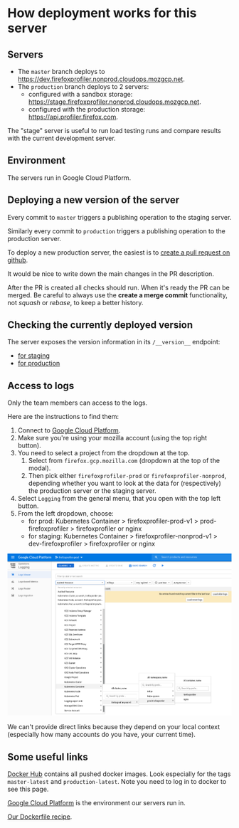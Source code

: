 # How deployment works for this server

## Servers

* The `master` branch deploys to https://dev.firefoxprofiler.nonprod.cloudops.mozgcp.net.
* The `production` branch deploys to 2 servers:
  * configured with a sandbox storage: https://stage.firefoxprofiler.nonprod.cloudops.mozgcp.net.
  * configured with the production storage: https://api.profiler.firefox.com.

The "stage" server is useful to run load testing runs and compare results with
the current development server.

## Environment

The servers run in Google Cloud Platform.

## Deploying a new version of the server

Every commit to `master` triggers a publishing operation to the staging server.

Similarly every commit to `production` triggers a publishing operation to the
production server.

To deploy a new production server, the easiest is to [create a pull request on
github](https://github.com/firefox-devtools/profiler-server/compare/production...master?expand=1).

It would be nice to write down the main changes in the PR description.

After the PR is created all checks should run. When it's ready the PR can be
merged. Be careful to always use the **create a merge commit** functionality,
not *squash* or *rebase*, to keep a better history.

## Checking the currently deployed version

The server exposes the version information in its `/__version__` endpoint:
* [for staging](https://dev.firefoxprofiler.nonprod.cloudops.mozgcp.net/__version__)
* [for production](https://api.profiler.firefox.com/__version__)

## Access to logs

Only the team members can access to the logs.

Here are the instructions to find them:
1. Connect to [Google Cloud Platform](https://console.cloud.google.com/).
2. Make sure you're using your mozilla account (using the top right button).
3. You need to select a project from the dropdown at the top.
   1. Select from `firefox.gcp.mozilla.com` (dropdown at the top of the modal).
   2. Then pick either `firefoxprofiler-prod` or `firefoxprofiler-nonprod`,
      depending whether you want to look at the data for (respectively) the
      production server or the staging server.
4. Select `Logging` from the general menu, that you open with the top left
   button.
5. From the left dropdown, choose:
   * for prod: Kubernetes Container > firefoxprofiler-prod-v1 > prod-firefoxprofiler > firefoxprofiler or nginx
   * for staging: Kubernetes Container > firefoxprofiler-nonprod-v1 > dev-firefoxprofiler > firefoxprofiler or nginx

![Screenshot of how to find the logs in GCP](./images/finding-logs-in-gcp.png)

We can't provide direct links because they depend on your local context
(especially how many accounts do you have, your current time).

## Some useful links

[Docker Hub](https://hub.docker.com/repository/docker/mozilla/profiler-server/)
contains all pushed docker images. Look especially for the tags `master-latest`
and `production-latest`. Note you need to log in to docker to see this page.

[Google Cloud Platform](https://console.cloud.google.com/) is the environment
our servers run in.

[Our Dockerfile recipe](https://github.com/firefox-devtools/profiler-server/blob/master/Dockerfile).
